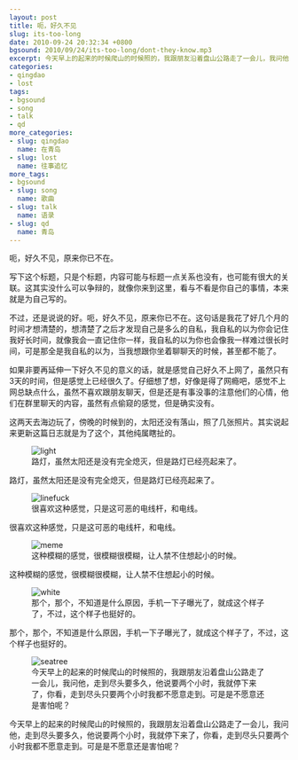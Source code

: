 ```yaml
---
layout: post
title: 呃，好久不见
slug: its-too-long
date: 2010-09-24 20:32:34 +0800
bgsound: 2010/09/24/its-too-long/dont-they-know.mp3
excerpt: 今天早上的起来的时候爬山的时候照的，我跟朋友沿着盘山公路走了一会儿，我问他，走到尽头要多久，他说要两个小时，我就停下来了，你看，走到尽头只要两个小时我都不愿意走到。可是是不愿意还是害怕呢？
categories:
- qingdao
- lost
tags:
- bgsound
- song
- talk
- qd
more_categories:
- slug: qingdao
  name: 在青岛
- slug: lost
  name: 往事追忆
more_tags:
- bgsound
- slug: song
  name: 歌曲
- slug: talk
  name: 语录
- slug: qd
  name: 青岛
---
```


呃，好久不见，原来你已不在。

写下这个标题，只是个标题，内容可能与标题一点关系也没有，也可能有很大的关联。这其实没什么可以争辩的，就像你来到这里，看与不看是你自己的事情，本来就是为自己写的。

不过，还是说说的好。呃，好久不见，原来你已不在。这句话是我花了好几个月的时间才想清楚的，想清楚了之后才发现自己是多么的自私，我自私的以为你会记住我好长时间，就像我会一直记住你一样，我自私的以为你也会像我一样难过很长时间，可是那全是我自私的以为，当我想跟你坐着聊聊天的时候，甚至都不能了。

如果非要再延伸一下好久不见的意义的话，就是感觉自己好久不上网了，虽然只有3天的时间，但是感觉上已经很久了。仔细想了想，好像是得了网瘾吧，感觉不上网总缺点什么，虽然不喜欢跟朋友聊天，但是还是有事没事的注意他们的心情，他们在群里聊天的内容，虽然有点偷窥的感觉，但是确实没有。

这两天去海边玩了，傍晚的时候到的，太阳还没有落山，照了几张照片。其实说起来更新这篇日志就是为了这个，其他纯属瞎扯的。

<figure>
	<img src="{{ site.path.uploads }}2010/09/24/its-too-long/light.jpg" alt="light" />
	<figcaption>
		路灯，虽然太阳还是没有完全熄灭，但是路灯已经亮起来了。
	</figcaption>
</figure>

路灯，虽然太阳还是没有完全熄灭，但是路灯已经亮起来了。

<figure>
	<img src="{{ site.path.uploads }}2010/09/24/its-too-long/linefuck.jpg" alt="linefuck" />
	<figcaption>
		很喜欢这种感觉，只是这可恶的电线杆，和电线。
	</figcaption>
</figure>

很喜欢这种感觉，只是这可恶的电线杆，和电线。

<figure>
	<img src="{{ site.path.uploads }}2010/09/24/its-too-long/meme.jpg" alt="meme" />
	<figcaption>
		这种模糊的感觉，很模糊很模糊，让人禁不住想起小的时候。
	</figcaption>
</figure>

这种模糊的感觉，很模糊很模糊，让人禁不住想起小的时候。

<figure>
	<img src="{{ site.path.uploads }}2010/09/24/its-too-long/white.jpg" alt="white" />
	<figcaption>
		那个，那个，不知道是什么原因，手机一下子曝光了，就成这个样子了，不过，这个样子也挺好的。
	</figcaption>
</figure>

那个，那个，不知道是什么原因，手机一下子曝光了，就成这个样子了，不过，这个样子也挺好的。

<figure>
	<img src="{{ site.path.uploads }}2010/09/24/its-too-long/seatree.jpg" alt="seatree" />
	<figcaption>
		今天早上的起来的时候爬山的时候照的，我跟朋友沿着盘山公路走了一会儿，我问他，走到尽头要多久，他说要两个小时，我就停下来了，你看，走到尽头只要两个小时我都不愿意走到。可是是不愿意还是害怕呢？
	</figcaption>
</figure>

今天早上的起来的时候爬山的时候照的，我跟朋友沿着盘山公路走了一会儿，我问他，走到尽头要多久，他说要两个小时，我就停下来了，你看，走到尽头只要两个小时我都不愿意走到。可是是不愿意还是害怕呢？

